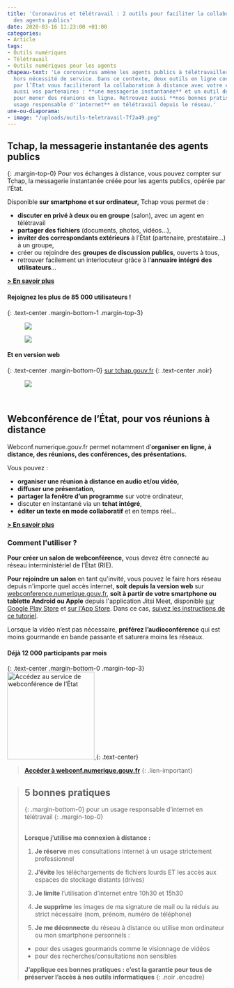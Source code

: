 ```yaml
---
title: 'Coronavirus et télétravail : 2 outils pour faciliter la collaboration à distance
  des agents publics'
date: 2020-03-16 11:23:00 +01:00
categories:
- Article
tags:
- Outils numériques
- Télétravail
- Outils numériques pour les agents
chapeau-text: 'Le coronavirus amène les agents publics à télétravailler massivement,
  hors nécessité de service. Dans ce contexte, deux outils en ligne conçus et maîtrisés
  par l’État vous faciliteront la collaboration à distance avec votre équipe mais
  aussi vos partenaires : **une messagerie instantanée** et un outil de **webconférence**
  pour mener des réunions en ligne. Retrouvez aussi **nos bonnes pratiques pour un
  usage responsable d''internet** en télétravail depuis le réseau.'
une-ou-diaporama:
- image: "/uploads/outils-teletravail-7f2a49.png"
---
```


## **Tchap, la messagerie instantanée des agents publics**
{: .margin-top-0}
Pour vos échanges à distance, vous pouvez compter sur Tchap, la messagerie instantanée créée pour les agents publics, opérée par l’État.

Disponible **sur smartphone et sur ordinateur,** Tchap vous permet de :

* **discuter en privé à deux ou en groupe** (salon), avec un agent en télétravail
* **partager des fichiers** (documents, photos, vidéos…),
* **inviter des correspondants extérieurs** à l’État (partenaire, prestataire…) à un groupe,
* créer ou rejoindre des **groupes de discussion publics**, ouverts à tous,
* retrouver facilement un interlocuteur grâce à l’**annuaire intégré des utilisateurs**…


[**> En savoir plus**](https://www.numerique.gouv.fr/produits-services/tchap-messagerie-instantanee-etat/)

#### Rejoignez les plus de 85 000 utilisateurs !
{: .text-center .margin-bottom-1 .margin-top-3}

<a href="https://play.google.com/store/apps/details?id=fr.gouv.tchap.a" alt="Télécharger l'application sur Google play"><figure class='image-center' style='width: 30%;'><img src="/uploads/googleplay.png"></figure></a>
<a href="https://apps.apple.com/fr/app/tchap/id1446253779" alt="Télécharger l'application sur l'Appstore"><figure class='image-center' style='width: 30%;'><img src="/uploads/appstore.png"></figure></a>

#### Et en version web
{: .text-center .margin-bottom-0}
[sur tchap.gouv.fr](https://tchap.gouv.fr/)
{: .text-center .noir}
<a href="https://tchap.gouv.fr/" alt="Tchap version web"><figure class='image-center' style='width: 10%;'><img src="/uploads/monitor.png"></figure></a>
<br>

## **Webconférence de l’État, pour vos réunions à distance**

Webconf.numerique.gouv.fr permet notamment d’**organiser en ligne, à distance, des réunions, des conférences, des présentations.**

Vous pouvez :

* **organiser une réunion à distance en audio et/ou vidéo,** 
* **diffuser une présentation**,
*  **partager la fenêtre d’un programme** sur votre ordinateur,
*  discuter en instantané via un **tchat intégré**,
* **éditer un texte en mode collaboratif** et en temps réel…

[**> En savoir plus**](https://www.numerique.gouv.fr/produits-services/webconference-etat/)

### Comment l'utiliser ?
**Pour créer un salon de webconférence,** vous devez être connecté au réseau interministériel de l’État (RIE).
 
**Pour rejoindre un salon** en tant qu'invité, vous pouvez le faire hors réseau depuis n'importe quel accès internet, **soit depuis la version web** sur [webconference.numerique.gouv.fr](https://webconference.numerique.gouv.fr), **soit à partir de votre smartphone ou tablette Android ou Apple** depuis l'application Jitsi Meet, disponible [sur Google Play Store](https://play.google.com/store/apps/details?id=org.jitsi.meet&hl=fr) et [sur l'App Store](https://apps.apple.com/fr/app/jitsi-meet/id1165103905). Dans ce cas, [suivez les instructions de ce tutoriel](/uploads/rejoindre-webconf-android.pdf).

Lorsque la vidéo n’est pas nécessaire, **préférez l’audioconférence** qui est moins gourmande en bande passante et saturera moins les réseaux.

#### Déjà 12 000 participants par mois
{: .text-center .margin-bottom-0 .margin-top-3}
<a href="https://webconf.numerique.gouv.fr/"><img src="/uploads/capture-webconf-500.png" width="200" alt="Accédez au service de webconférence de l’État"/>
</a>
{: .text-center}
> [**Accéder à webconf.numerique.gouv.fr**](https://webconf.numerique.gouv.fr/)
{: .lien-important}

> ## 5 bonnes pratiques
> {: .margin-bottom-0}
> pour un usage responsable d’internet en télétravail
> {: .margin-top-0}
> <br>
> <br>
> 
> **Lorsque j’utilise ma connexion à distance :**
> 
> 1. **Je réserve** mes consultations internet à un usage strictement professionnel
> 
> 2. **J’évite** les téléchargements de fichiers lourds ET les accès aux espaces de stockage distants (drives)
> 
> 3. **Je limite** l’utilisation d’internet entre 10h30 et 15h30
> 
> 4. **Je supprime** les images de ma signature de mail ou la réduis au strict nécessaire (nom, prénom, numéro de téléphone)
> 
> 5. **Je me déconnecte** du réseau à distance ou utilise mon ordinateur ou mon smartphone personnels :
>  * pour des usages gourmands comme le visionnage de vidéos
>  * pour des recherches/consultations non sensibles
> 
> **J’applique ces bonnes pratiques : c’est la garantie pour tous de préserver l’accès à nos outils informatiques**
{: .noir .encadre}

